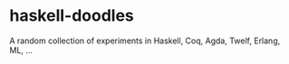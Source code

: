 haskell-doodles
===============

A random collection of experiments in Haskell, Coq, Agda, Twelf, Erlang, ML, ...